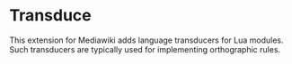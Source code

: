 # Transduce
This extension for Mediawiki adds language transducers for Lua modules. Such transducers are typically used for implementing orthographic rules.
